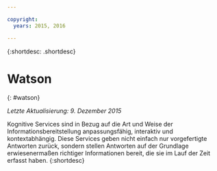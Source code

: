 ```yaml
---

copyright:
  years: 2015, 2016

---
```


{:shortdesc: .shortdesc} 

# Watson
{: #watson}

*Letzte Aktualisierung: 9. Dezember 2015*

Kognitive Services sind in Bezug auf die Art und Weise der Informationsbereitstellung anpassungsfähig, interaktiv und kontextabhängig. Diese Services geben nicht einfach nur vorgefertigte Antworten zurück, sondern stellen Antworten auf der Grundlage erwiesenermaßen richtiger Informationen bereit, die sie im Lauf der Zeit erfasst haben.
{:shortdesc}





